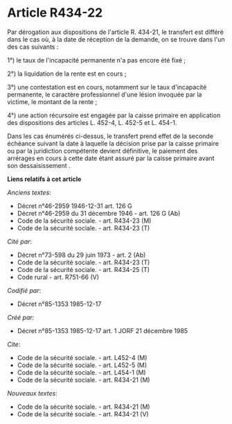 # Article R434-22

Par dérogation aux dispositions de l'article R. 434-21, le transfert est différé dans le cas où, à la date de réception de la
demande, on se trouve dans l'un des cas suivants : 

1°) le taux de l'incapacité permanente n'a pas encore été fixé ; 

2°) la liquidation de la rente est en cours ; 

3°) une contestation est en cours, notamment sur le taux d'incapacité permanente, le caractère professionnel d'une lésion
invoquée par la victime, le montant de la rente ; 

4°) une action récursoire est engagée par la caisse primaire en application des dispositions des articles L. 452-4, L. 452-5
et L. 454-1. 

Dans les cas énumérés ci-dessus, le transfert prend effet de la seconde échéance suivant la date à laquelle la décision prise
par la caisse primaire ou par la juridiction compétente devient définitive, le paiement des arrérages en cours à cette date
étant assuré par la caisse primaire avant son dessaisissement     .

**Liens relatifs à cet article**

_Anciens textes_:

  - Décret n°46-2959 1946-12-31 art. 126 G
  - Décret n°46-2959 du 31 décembre 1946 - art. 126 G (Ab)
  - Code de la sécurité sociale. - art. R434-23 (M)
  - Code de la sécurité sociale. - art. R434-23 (T)

_Cité par_:

  - Décret n°73-598 du 29 juin 1973 - art. 2 (Ab)
  - Code de la sécurité sociale. - art. R434-23 (T)
  - Code de la sécurité sociale. - art. R434-25 (T)
  - Code rural - art. R751-66 (V)

_Codifié par_:

  - Décret n°85-1353 1985-12-17

_Créé par_:

  - Décret n°85-1353 1985-12-17 art. 1 JORF 21 décembre 1985

_Cite_:

  - Code de la sécurité sociale. - art. L452-4 (M)
  - Code de la sécurité sociale. - art. L452-5 (M)
  - Code de la sécurité sociale. - art. L454-1 (M)
  - Code de la sécurité sociale. - art. R434-21 (M)

_Nouveaux textes_:

  - Code de la sécurité sociale. - art. R434-21 (M)
  - Code de la sécurité sociale. - art. R434-21 (V)
